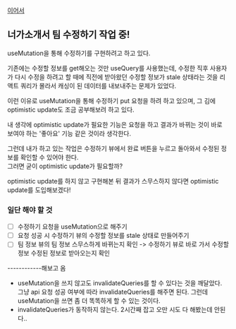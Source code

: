 [이어서](https://github.com/NamJwong/TIL/blob/main/TIL/220418.md)

## 너가소개서 팀 수정하기 작업 중!

useMutation을 통해 수정하기를 구현하려고 하고 있다.

기존에는 수정할 정보를 get해오는 것만 useQuery를 사용했는데, 수정한 직후 사용자가 다시 수정을 하려고 할 때에 직전에 받아왔던 수정할 정보가 stale 상태라는 것을 리액트 쿼리가 몰라서 캐싱이 된 데이터를 내보내주는 문제가 있었다.

이런 이유로 useMutation을 통해 수정하기 put 요청을 하려 하고 있으며, 그 김에 optimistic update도 조금 공부해보려 하고 있다.

내 생각에 optimistic update가 필요한 기능은 요청을 하고 결과가 바뀌는 것이 바로 보여야 하는 '좋아요' 기능 같은 것이라 생각한다.

그런데 내가 하고 있는 작업은 수정하기 뷰에서 완료 버튼을 누르고 돌아와서 수정된 정보를 확인할 수 있어야 한다.
<br /> 그러면 굳이 optimistic update가 필요할까?

optimistic update를 하지 않고 구현해본 뒤 결과가 스무스하지 않다면 optimistic update를 도입해보겠다!

### 일단 해야 할 것
- [ ] 수정하기 요청을 useMutation으로 해주기
- [ ] 요청 성공 시 수정하기 뷰의 수정할 정보를 stale 상태로 만들어주기
- [ ] 팀 정보 뷰의 팀 정보 스무스하게 바뀌는지 확인 -> 수정하기 뷰로 바로 가서 수정할 정보 수정된 정보로 받아오는지 확인

------------해보고 옴

- useMutation을 쓰지 않고도 invalidateQueries를 할 수 있다는 것을 깨달았다. 그냥 api 요청 성공 여부에 따라 invalidateQueries를 해주면 된다. 그런데 useMutation을 쓰면 좀 더 똑똑하게 할 수 있는 것이다.
- invalidateQueries가 동작하지 않는다. 2시간째 잡고 오만 시도 다 해봤는데 안된다..
